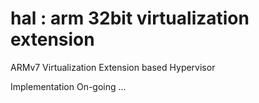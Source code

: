 hal : arm 32bit virtualization extension
=======
ARMv7 Virtualization Extension based Hypervisor

Implementation On-going ...
